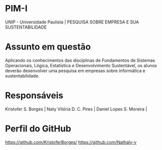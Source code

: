 # PIM-I
UNIP - Universidade Paulista | 
PESQUISA SOBRE EMPRESA E SUA SUSTENTABILIDADE

# Assunto em questão
Aplicando os conhecimentos das disciplinas de Fundamentos de Sistemas Operacionais,
Lógica, Estatística e Desenvolvimento Sustentável, os alunos deverão desenvolver uma
pesquisa em empresas sobre informática e sustentabilidade.

# Responsáveis
Kristofer S. Borges | 
Naty Vitória D. C. Pires |
Daniel Lopes S. Moreira | 

# Perfil do GitHub
https://github.com/KristoferBorges/
https://github.com/Nathaly-v
